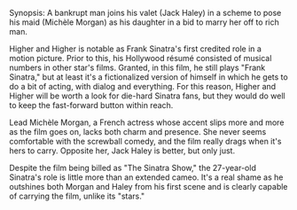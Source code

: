 Synopsis: A bankrupt man joins his valet (Jack Haley) in a scheme to pose his maid (Michèle Morgan) as his daughter in a bid to marry her off to rich man.

Higher and Higher is notable as Frank Sinatra's first credited role in a motion picture. Prior to this, his Hollywood résumé consisted of musical numbers in other star's films. Granted, in this film, he still plays "Frank Sinatra," but at least it's a fictionalized version of himself in which he gets to do a bit of acting, with dialog and everything. For this reason, Higher and Higher will be worth a look for die-hard Sinatra fans, but they would do well to keep the fast-forward button within reach.

Lead Michèle Morgan, a French actress whose accent slips more and more as the film goes on, lacks both charm and presence. She never seems comfortable with the screwball comedy, and the film really drags when it's hers to carry. Opposite her, Jack Haley is better, but only just.

Despite the film being billed as "The Sinatra Show," the 27-year-old Sinatra's role is little more than an extended cameo. It's a real shame as he outshines both Morgan and Haley from his first scene and is clearly capable of carrying the film, unlike its "stars."
